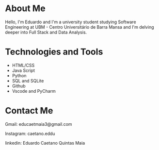 <h1>About Me</h1>
<a>Hello, I'm Eduardo and I'm a university student studying Software Engineering at UBM - Centro Universitário de Barra Mansa and I'm delving deeper into Full Stack and Data Analysis.</a>
<h1>Technologies and Tools</h1>
<ul>
  <li>HTML/CSS</li>
  <li>Java Script</li>
  <li>Python</li>
  <li>SQL and SQLite</li>
  <li>Github</li>
  <li>Vscode and PyCharm</li>
</ul>
<h1>Contact Me</h1>
<p>Gmail: <a>educaetmaia3@gmail.com</a></p>
<p>Instagram: <a>caetano.eddu</a></p>
<p>linkedin: <a>Eduardo Caetano Quintas Maia</a></p>
